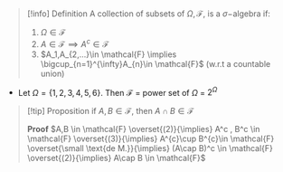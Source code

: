 
>[!info] Definition
>A collection of subsets of $\Omega, \mathcal{F},$ is a $\sigma-$algebra if:
>1. $\Omega \in \mathcal{F}$
>2. $A \in \mathcal{F} \implies A^{c}\in \mathcal{F}$ 
>3. $A_1,A_{2,...}\in \mathcal{F} \implies \bigcup_{n=1}^{\infty}A_{n}\in \mathcal{F}$ (w.r.t a countable union)

- Let $\Omega = \{1,2,3,4,5,6\}$. Then $\mathcal{F}$ = power set of $\Omega$ = $2^{\Omega}$  

>[!tip] Proposition
>if $A,B \in \mathcal{F}$, then $A \cap B \in \mathcal{F}$
>
>**Proof**
>$A,B \in \mathcal{F} \overset{(2)}{\implies} A^c , B^c \in \mathcal{F} \overset{(3)}{\implies} A^{c}\cup B^{c}\in \mathcal{F} \overset{\small \text{de M.}}{\implies} (A\cap B)^c \in \mathcal{F} \overset{(2)}{\implies} A\cap B \in \mathcal{F}$



